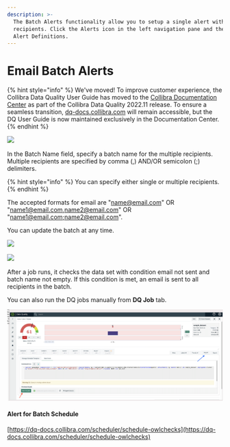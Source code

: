 ```yaml
---
description: >-
  The Batch Alerts functionality allow you to setup a single alert with multiple
  recipients. Click the Alerts icon in the left navigation pane and then click
  Alert Definitions.
---
```


# Email Batch Alerts

{% hint style="info" %}
We've moved! To improve customer experience, the Collibra Data Quality User Guide has moved to the [Collibra Documentation Center](https://productresources.collibra.com/docs/collibra/latest/Content/DataQuality/DQAlerts/Email%20Batch%20Alerts.htm) as part of the Collibra Data Quality 2022.11 release. To ensure a seamless transition, [dq-docs.collibra.com](http://dq-docs.collibra.com/) will remain accessible, but the DQ User Guide is now maintained exclusively in the Documentation Center.
{% endhint %}

![](../.gitbook/assets/Multiple\_Recipients\_0.png)

In the Batch Name field, specify a batch name for the multiple recipients. Multiple recipients are specified by comma (,) AND/OR semicolon (;) delimiters.

{% hint style="info" %}
You can specify either single or multiple recipients.
{% endhint %}

The accepted formats for email are "[name@email.com](mailto:name@email.com)" OR "[name1@email.com](mailto:name1@email.com)[,name2@email.com](mailto:,name2@email.com)" OR "[name1@email.com](mailto:name1@email.com)[;name2@email.com](mailto:,name2@email.com)".

You can update the batch at any time.

![](../.gitbook/assets/multiple\_recipient\_2.png)

![](../.gitbook/assets/multiple\_recipient\_3.png)

After a job runs, it checks the data set with condition email not sent and batch name not empty. If this condition is met, an email is sent to all recipients in the batch.

You can also run the DQ jobs manually from **DQ Job** tab.

![](<../.gitbook/assets/Screen Shot 2022-03-21 at 1.01.45 PM.png>)

#### Alert for Batch Schedule

[https://dq-docs.collibra.com/scheduler/schedule-owlchecks](https://dq-docs.collibra.com/scheduler/schedule-owlchecks)
